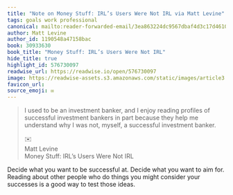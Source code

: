 ```yaml
---
title: "Note on Money Stuff: IRL’s Users Were Not IRL via Matt Levine"
tags: goals work professional
canonical: mailto:reader-forwarded-email/3ea863224dc9567dbaf4d3c17d4610c5
author: Matt Levine
author_id: 1190548a47158bac
book: 30933630
book_title: "Money Stuff: IRL’s Users Were Not IRL"
hide_title: true
highlight_id: 576730097
readwise_url: https://readwise.io/open/576730097
image: https://readwise-assets.s3.amazonaws.com/static/images/article3.5c705a01b476.png
favicon_url: 
source_emoji: ✉️
---
```


> I used to be an investment banker, and I enjoy reading profiles of successful investment bankers in part because they help me understand why I was not, myself, a successful investment banker.
> <div class="quoteback-footer"><div class="quoteback-avatar"><span class="mini-emoji"> ✉️</span></div><div class="quoteback-metadata"><div class="metadata-inner"><span style="display:none">FROM:</span><div aria-label="Matt Levine" class="quoteback-author"> Matt Levine</div><div aria-label="Money Stuff: IRL’s Users Were Not IRL" class="quoteback-title"> Money Stuff: IRL’s Users Were Not IRL</div></div></div></div>

Decide what you want to be successful at. Decide what you want to aim for. Reading about other people who do things you might consider your successes is a good way to test those ideas. 
